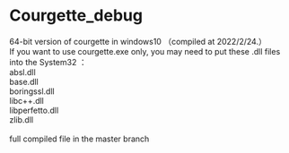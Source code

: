 # Courgette_debug
64-bit version of courgette in windows10 （compiled at 2022/2/24.） 
<br>If you want to use courgette.exe only, you may need to put these .dll files into the System32 ：
<br>absl.dll
<br>base.dll
<br>boringssl.dll
<br>libc++.dll
<br>libperfetto.dll
<br>zlib.dll
<br><br>full  compiled file in the master branch
